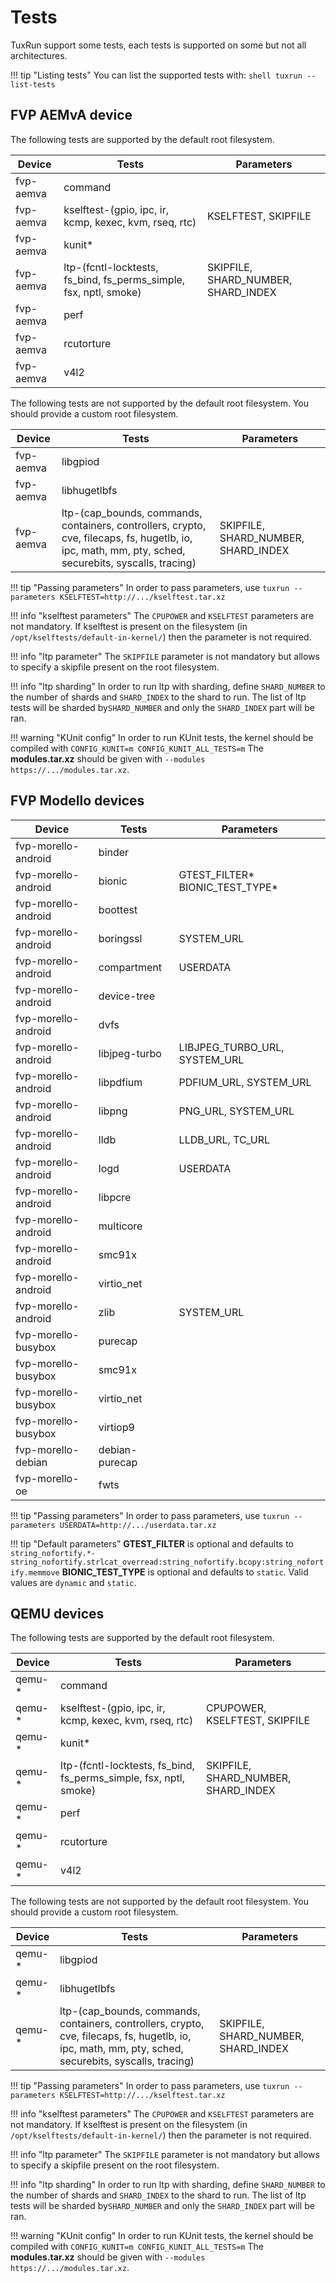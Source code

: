 # Tests

TuxRun support some tests, each tests is supported on some but not all architectures.

!!! tip "Listing tests"
    You can list the supported tests with:
    ```shell
    tuxrun --list-tests
    ```

## FVP AEMvA device

The following tests are supported by the default root filesystem.

Device    | Tests                                                             | Parameters                          |
----------|-------------------------------------------------------------------|-------------------------------------|
fvp-aemva | command                                                           |                                     |
fvp-aemva | kselftest-(gpio, ipc, ir, kcmp, kexec, kvm, rseq, rtc)            | KSELFTEST, SKIPFILE                 |
fvp-aemva | kunit\*                                                           |                                     |
fvp-aemva | ltp-(fcntl-locktests, fs_bind, fs_perms_simple, fsx, nptl, smoke) | SKIPFILE, SHARD_NUMBER, SHARD_INDEX |
fvp-aemva | perf                                                              |                                     |
fvp-aemva | rcutorture                                                        |                                     |
fvp-aemva | v4l2                                                              |                                     |

The following tests are not supported by the default root filesystem. You should
provide a custom root filesystem.

Device    | Tests                                                                                                                                                      | Parameters                          |
----------|------------------------------------------------------------------------------------------------------------------------------------------------------------|-------------------------------------|
fvp-aemva | libgpiod                                                                                                                                                   |                                     |
fvp-aemva | libhugetlbfs                                                                                                                                               |                                     |
fvp-aemva | ltp-(cap_bounds, commands, containers, controllers, crypto, cve, filecaps, fs, hugetlb, io, ipc, math, mm, pty, sched, securebits, syscalls, tracing)      | SKIPFILE, SHARD_NUMBER, SHARD_INDEX |

!!! tip "Passing parameters"
    In order to pass parameters, use `tuxrun --parameters KSELFTEST=http://.../kselftest.tar.xz`

!!! info "kselftest parameters"
    The `CPUPOWER` and `KSELFTEST` parameters are not mandatory. If kselftest
    is present on the filesystem (in `/opt/kselftests/default-in-kernel/`) then the
    parameter is not required.

!!! info "ltp parameter"
    The `SKIPFILE` parameter is not mandatory but allows to specify a skipfile
    present on the root filesystem.

!!! info "ltp sharding"
    In order to run ltp with sharding, define `SHARD_NUMBER` to the number of
    shards and `SHARD_INDEX` to the shard to run. The list of ltp tests will be
    sharded by`SHARD_NUMBER` and only the `SHARD_INDEX` part will be ran. 

!!! warning "KUnit config"
    In order to run KUnit tests, the kernel should be compiled with
    ```
    CONFIG_KUNIT=m
    CONFIG_KUNIT_ALL_TESTS=m
    ```
    The **modules.tar.xz** should be given with `--modules https://.../modules.tar.xz`.


## FVP Modello devices

Device              | Tests          | Parameters                       |
--------------------|----------------|----------------------------------|
fvp-morello-android | binder         |                                  |
fvp-morello-android | bionic         | GTEST_FILTER\* BIONIC_TEST_TYPE\*|
fvp-morello-android | boottest       |                                  |
fvp-morello-android | boringssl      | SYSTEM_URL                       |
fvp-morello-android | compartment    | USERDATA                         |
fvp-morello-android | device-tree    |                                  |
fvp-morello-android | dvfs           |                                  |
fvp-morello-android | libjpeg-turbo  | LIBJPEG_TURBO_URL, SYSTEM_URL    |
fvp-morello-android | libpdfium      | PDFIUM_URL, SYSTEM_URL           |
fvp-morello-android | libpng         | PNG_URL, SYSTEM_URL              |
fvp-morello-android | lldb           | LLDB_URL, TC_URL                 |
fvp-morello-android | logd           | USERDATA                         |
fvp-morello-android | libpcre        |                                  |
fvp-morello-android | multicore      |                                  |
fvp-morello-android | smc91x         |                                  |
fvp-morello-android | virtio_net     |                                  |
fvp-morello-android | zlib           | SYSTEM_URL                       |
fvp-morello-busybox | purecap        |                                  |
fvp-morello-busybox | smc91x         |                                  |
fvp-morello-busybox | virtio_net     |                                  |
fvp-morello-busybox | virtiop9       |                                  |
fvp-morello-debian  | debian-purecap |                                  |
fvp-morello-oe      | fwts           |                                  |

!!! tip "Passing parameters"
    In order to pass parameters, use `tuxrun --parameters USERDATA=http://.../userdata.tar.xz`

!!! tip "Default parameters"
    **GTEST_FILTER** is optional and defaults to
    ```
    string_nofortify.*-string_nofortify.strlcat_overread:string_nofortify.bcopy:string_nofortify.memmove
    ```
    **BIONIC_TEST_TYPE** is optional and defaults to `static`. Valid values are `dynamic` and `static`.

## QEMU devices

The following tests are supported by the default root filesystem.

Device  | Tests                                                             | Parameters                          |
--------|-------------------------------------------------------------------|-------------------------------------|
qemu-\* | command                                                           |                                     |
qemu-\* | kselftest-(gpio, ipc, ir, kcmp, kexec, kvm, rseq, rtc)            | CPUPOWER, KSELFTEST, SKIPFILE       |
qemu-\* | kunit\*                                                           |                                     |
qemu-\* | ltp-(fcntl-locktests, fs_bind, fs_perms_simple, fsx, nptl, smoke) | SKIPFILE, SHARD_NUMBER, SHARD_INDEX |
qemu-\* | perf                                                              |                                     |
qemu-\* | rcutorture                                                        |                                     |
qemu-\* | v4l2                                                              |                                     |

The following tests are not supported by the default root filesystem. You should
provide a custom root filesystem.

Device  | Tests                                                                                                                                                 | Parameters                          |
--------|-------------------------------------------------------------------------------------------------------------------------------------------------------|-------------------------------------|
qemu-\* | libgpiod                                                                                                                                              |                                     |
qemu-\* | libhugetlbfs                                                                                                                                          |                                     |
qemu-\* | ltp-(cap_bounds, commands, containers, controllers, crypto, cve, filecaps, fs, hugetlb, io, ipc, math, mm, pty, sched, securebits, syscalls, tracing) | SKIPFILE, SHARD_NUMBER, SHARD_INDEX |

!!! tip "Passing parameters"
    In order to pass parameters, use `tuxrun --parameters KSELFTEST=http://.../kselftest.tar.xz`

!!! info "kselftest parameters"
    The `CPUPOWER` and `KSELFTEST` parameters are not mandatory. If kselftest
    is present on the filesystem (in `/opt/kselftests/default-in-kernel/`) then the
    parameter is not required.

!!! info "ltp parameter"
    The `SKIPFILE` parameter is not mandatory but allows to specify a skipfile
    present on the root filesystem.

!!! info "ltp sharding"
    In order to run ltp with sharding, define `SHARD_NUMBER` to the number of
    shards and `SHARD_INDEX` to the shard to run. The list of ltp tests will be
    sharded by`SHARD_NUMBER` and only the `SHARD_INDEX` part will be ran. 

!!! warning "KUnit config"
    In order to run KUnit tests, the kernel should be compiled with
    ```
    CONFIG_KUNIT=m
    CONFIG_KUNIT_ALL_TESTS=m
    ```
    The **modules.tar.xz** should be given with `--modules https://.../modules.tar.xz`.
